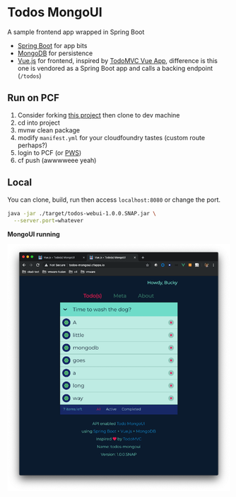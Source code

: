 # Todos MongoUI

A sample frontend app wrapped in Spring Boot

* [Spring Boot](https://spring.io/projects/spring-boot) for app bits
* [MongoDB](https://mongodb.com) for persistence
* [Vue.js](https://vuejs.org/) for frontend, inspired by [TodoMVC Vue App](http://todomvc.com/examples/vue/), difference is this one is vendored as a Spring Boot app and calls a backing endpoint (``/todos``)

## Run on PCF

1. Consider forking [this project](https://github.com/corbtastik/todos-mongoui) then clone to dev machine
1. cd into project
1. mvnw clean package
1. modify ``manifest.yml`` for your cloudfoundry tastes (custom route perhaps?)
1. login to PCF (or [PWS](https://run.pivotal.io/))
1. cf push (awwwweee yeah)

## Local

You can clone, build, run then access ``localhost:8080`` or change the port.

```bash
java -jar ./target/todos-webui-1.0.0.SNAP.jar \
  --server.port=whatever
``` 

**MongoUI running**

<p align="center">
    <img src="https://github.com/corbtastik/todos-mongoui/raw/master/src/main/resources/static/mongoui.png" width="640">
</p>
